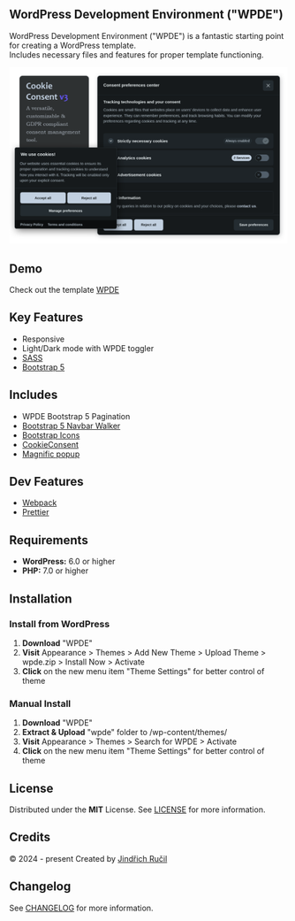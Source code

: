 ## WordPress Development Environment ("WPDE")
WordPress Development Environment ("WPDE") is a fantastic starting point for creating a WordPress template.  
Includes necessary files and features for proper template functioning.  

![WPDE - Cover](img/cover.png)

## Demo
Check out the template [WPDE](https://jindrichrucil.com/wpde)


## Key Features

- Responsive
- Light/Dark mode with WPDE toggler
- [SASS](https://sass-lang.com/)
- [Bootstrap 5](https://getbootstrap.com/)

## Includes
- WPDE Bootstrap 5 Pagination
- [Bootstrap 5 Navbar Walker](https://github.com/AlexWebLab/bootstrap-5-wordpress-navbar-walker)
- [Bootstrap Icons](https://icons.getbootstrap.com/)
- [CookieConsent](https://github.com/orestbida/cookieconsent)
- [Magnific popup](https://dimsemenov.com/plugins/magnific-popup/)

## Dev Features
- [Webpack](https://webpack.js.org/)
- [Prettier](https://prettier.io/)

## Requirements

- **WordPress:** 6.0 or higher
- **PHP:** 7.0 or higher

## Installation

### Install from WordPress 
1. **Download** "WPDE"
2. **Visit** Appearance > Themes > Add New Theme > Upload Theme > wpde.zip > Install Now > Activate
3. **Click** on the new menu item "Theme Settings" for better control of theme

### Manual Install
1. **Download** "WPDE"
3. **Extract & Upload** "wpde" folder to /wp-content/themes/
4. **Visit** Appearance > Themes > Search for WPDE > Activate
5. **Click** on the new menu item "Theme Settings" for better control of theme

## License
Distributed under the **MIT** License. See [LICENSE](https://github.com/rucilos/wpde/blob/master/LICENSE) for more information.

## Credits
© 2024 - present Created by [Jindřich Ručil](https://jindrichrucil.com)

## Changelog

See [CHANGELOG](https://github.com/rucilos/wpde/blob/master/changelog.md) for more information.

